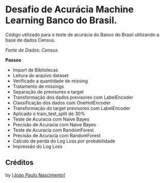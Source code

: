 # Desafio de Acurácia Machine Learning Banco do Brasil.

Código utilizado para o teste de acurácia do Banco do Brasil utilizando a base de dados Census.

<i>Fonte de Dados: Census.</i>

<b>Passos</b>
- Import de Bibliotecas
- Leitura do arquivo dataset
- Verificado a quantidade de missing
- Tratamento de missings
- Separação de previsores e target
- Transformação dos dados  previsores com LabelEncoder
- Classificação dos dados com OneHotEncoder 
- Transformação do target  previsores com LabelEncoder
- Aplicado o train_test_split de 30%
- Teste de Acuracia com Naive Bayes
- Precisão de Acuracia com Naive Bayes
- Teste de Acuracia com RandomForest
- Precisão de Acuracia com RandomForest
- Calculo de perda do Log Loss por probabilidade
- Impressão do Log Loss

Créditos
-------
by <a href="https://www.linkedin.com/in/joaopaulolndev/">[João Paulo Nascimento]</a>

